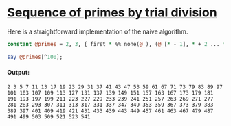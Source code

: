 [1]: https://rosettacode.org/wiki/Sequence_of_primes_by_trial_division

# [Sequence of primes by trial division][1]

Here is a straightforward implementation of the naive algorithm.

```perl
constant @primes = 2, 3, { first * %% none(@_), (@_[* - 1], * + 2 ... *) } ... *;
 
say @primes[^100];
```

#### Output:
```
2 3 5 7 11 13 17 19 23 29 31 37 41 43 47 53 59 61 67 71 73 79 83 89 97 101 103 107 109 113 127 131 137 139 149 151 157 163 167 173 179 181 191 193 197 199 211 223 227 229 233 239 241 251 257 263 269 271 277 281 283 293 307 311 313 317 331 337 347 349 353 359 367 373 379 383 389 397 401 409 419 421 431 433 439 443 449 457 461 463 467 479 487 491 499 503 509 521 523 541
```